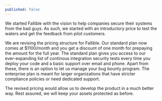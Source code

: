 ```yaml
---
published: false
---
```



We started Fallible with the vision to help companies secure their systems from the bad guys. As such, we started with an introductory price to test the waters and get the feedback from pilot customers.

We are revising the pricing structure for Fallible. Our standard plan now comes at $1100/month and you get a discount of one month for prepaying the amount for the full year. The standard plan gives you access to our ever-expanding list of continous integration security tests every time you deploy your code and a basic support over email and phone. Apart from these, there is an option to let us manage your bug bounty program. The enterprise plan is meant for larger organizations that have stricter compliance policies or need dedicated support.

The revised pricing would allow us to develop the product in a much better way. Rest assured, we will keep your assets protected as before.